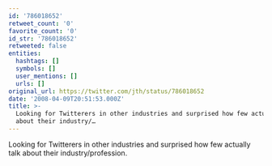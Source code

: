 ```yaml
---
id: '786018652'
retweet_count: '0'
favorite_count: '0'
id_str: '786018652'
retweeted: false
entities:
  hashtags: []
  symbols: []
  user_mentions: []
  urls: []
original_url: https://twitter.com/jth/status/786018652
date: '2008-04-09T20:51:53.000Z'
title: >-
  Looking for Twitterers in other industries and surprised how few actually talk
  about their industry/…
---
```


Looking for Twitterers in other industries and surprised how few actually talk about their industry/profession.